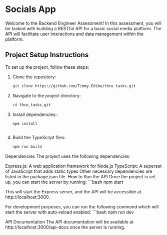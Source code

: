 # Socials App

Welcome to the Backend Engineer Assessment! In this assessment, you will be tasked
with building a RESTful API for a basic social media platform. The API will facilitate user
interactions and data management within the platform.

## Project Setup Instructions

To set up the project, follow these steps:

1. Clone the repository:
   ```bash
   git clone https://github.com/Timmy-Edibo/thco_tasks.git


2. Navigate to the project directory:
    ```bash
    cd thco_tasks.git


3. Install dependencies::
    ```bash
    npm install



4. Build the TypeScript files:
    ```bash
    npm run build


Dependencies
The project uses the following dependencies:

Express.js: A web application framework for Node.js
TypeScript: A superset of JavaScript that adds static types
Other necessary dependencies are listed in the package.json file.
How to Run the API
Once the project is set up, you can start the server by running:
    ```bash
    npm start


This will start the Express server, and the API will be accessible at http://localhost:3000.

For development purposes, you can run the following command which will start the server with auto-reload enabled:
    ```bash
        npm run dev


API Documentation
The API documentation will be available at http://localhost:3000/api-docs once the server is running.


